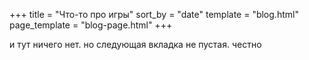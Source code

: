 +++
title = "Что-то про игры"
sort_by = "date"
template = "blog.html"
page_template = "blog-page.html"
+++

и тут ничего нет. но следующая вкладка не пустая. честно
